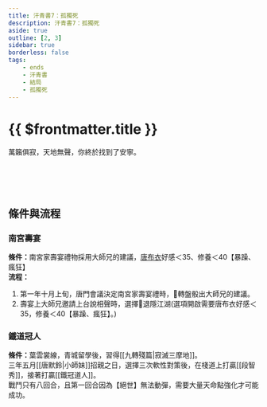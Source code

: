 ```yaml
---
title: 汗青書7：孤獨死
description: 汗青書7：孤獨死
aside: true
outline: [2, 3]
sidebar: true
borderless: false
tags:
    - ends
    - 汗青書
    - 結局
    - 孤獨死
---
```


# {{ $frontmatter.title }}

<EndBackground no=7 title="孤獨死">
萬籟俱寂，天地無聲，你終於找到了安寧。<br>
<br>
<br>
<br>
<br>
<!--此處因排版, 放入了全行空白與空行, 無理由請勿移除-->
</EndBackground>

## 條件與流程

### 南宮壽宴

<b>條件：</b>南宮家壽宴禮物採用大師兄的建議，[唐布衣](/people/characters/brother1)好感＜35、修養＜40【暴躁、瘋狂】<br>
<b>流程：</b><br>
1. 第一年十月上旬，唐門會議決定南宮家壽宴禮時，🎲轉盤骰出大師兄的建議。
2. 壽宴上大師兄邀請上台說相聲時，選擇📖退隱江湖(選項開啟需要唐布衣好感＜35，修養＜40【暴躁、瘋狂】。)

### 鐵道冠人

<b>條件：</b>葉雲裳線，青城留學後，習得[[九轉殘篇|寂滅三摩地]]。<br>
三年五月[[唐默鈴|小師妹]]招親之日，選擇三次軟性對策後，在棧道上打贏[[段智秀]]，接著打贏[[鐵冠道人]]。<br>
戰鬥只有八回合，且第一回合因為【絕世】無法動彈，需要大量天命點強化才可能成功。
